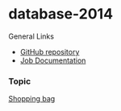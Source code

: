 database-2014
=============

General Links

* [GitHub repository](https://github.com/kissghosts/database-2014)
* [Job Documentation](https://github.com/kissghosts/database-2014/blob/master/doc/Documentation.pdf?raw=true)

### Topic

[Shopping bag](http://advancedkittenry.github.io/suunnittelu_ja_tyoymparisto/aiheet/Ostoskassi.html)


